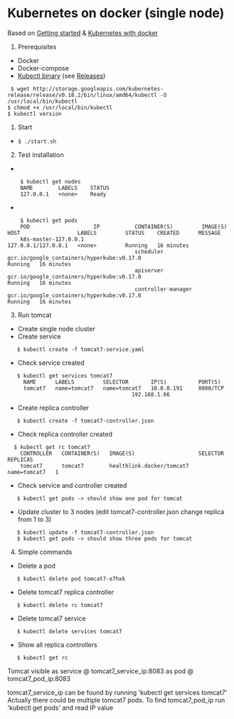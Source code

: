 # Kubernetes on docker (single node)

Based on  [Getting started][1] & [Kubernetes with docker][2]

1. Prerequisites
 * Docker
 * Docker-compose
 * [Kubectl binary][3] (see [Releases][4])
  ```
   $ wget http://storage.googleapis.com/kubernetes-release/release/v0.18.2/bin/linux/amd64/kubectl -O /usr/local/bin/kubectl
  $ chmod +x /usr/local/bin/kubectl
  $ kubectl version

  ```
1. Start
 * ```$ ./start.sh```
2. Test installation
 * 
 ```
     $ kubectl get nodes
     NAME        LABELS    STATUS
     127.0.0.1   <none>    Ready
 ```
 * 
 ```
     $ kubectl get pods
     POD                    IP           CONTAINER(S)         IMAGE(S)                                     HOST                  LABELS         STATUS    CREATED      MESSAGE
     k8s-master-127.0.0.1                                                                                  127.0.0.1/127.0.0.1   <none>         Running   16 minutes
                                         scheduler            gcr.io/google_containers/hyperkube:v0.17.0                                        Running   16 minutes
                                         apiserver            gcr.io/google_containers/hyperkube:v0.17.0                                        Running   16 minutes
                                         controller-manager   gcr.io/google_containers/hyperkube:v0.17.0                                        Running   16 minutes
 ```
3. Run tomcat
 * Create single node cluster
 * Create service
 ```
    $ kubectl create -f tomcat7-service.yaml
 ```
 * Check service created
 ```
    $ kubectl get services tomcat7
      NAME      LABELS         SELECTOR       IP(S)          PORT(S)
      tomcat7   name=tomcat7   name=tomcat7   10.0.0.191     8080/TCP
                                        192.168.1.66   
 ```
 * Create replica controller
 ```
    $ kubectl create -f tomcat7-controller.json
 ```
 * Check replica controller created
 ```
   $ kubectl get rc tomcat7
     CONTROLLER   CONTAINER(S)   IMAGE(S)                    SELECTOR       REPLICAS
     tomcat7      tomcat7        healthlink.docker/tomcat7   name=tomcat7   1
 ```
 * Check service and controller created
 ```
    $ kubectl get pods -> should show one pod for tomcat
 ```
 * Update cluster to 3 nodes (edit tomcat7-controller.json change replica from 1 to 3)
 ```
    $ kubectl update -f tomcat7-controller.json
    $ kubectl get pods -> should show three pods for tomcat
 ```
4. Simple commands
  * Delete a pod
 ```
    $ kubectl delete pod tomcat7-e7hxk
 ```
  * Delete tomcat7 replica controller
 ```
    $ kubectl delete rc tomcat7
 ```
  * Delete tomcat7 service
 ```
    $ kubectl delete services tomcat7
 ```
  * Show all replica controllers
 ```
    $ kubectl get rc 
 ```

 Tomcat visible
  as service @ tomcat7_service_ip:8083
  as pod @ tomcat7_pod_ip:8083

 tomcat7_service_ip can be found by running 'kubectl get services tomcat7'
 Actually there could be multiple tomcat7 pods. To find tomcat7_pod_ip run 'kubectl get pods' and read IP value



[1]:https://github.com/GoogleCloudPlatform/kubernetes/blob/master/docs/getting-started-guides/docker.md
[2]:http://sebgoa.blogspot.co.nz/2015/04/1-command-to-kubernetes-with-docker.html
[3]:http://storage.googleapis.com/kubernetes-release/release/v0.18.2/bin/linux/amd64/kubectl
[4]:https://github.com/GoogleCloudPlatform/kubernetes/releases
